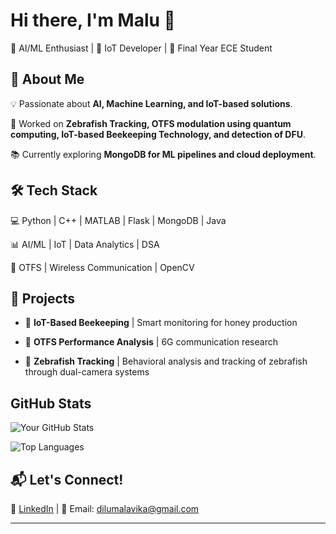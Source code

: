 # Hi there, I'm Malu 👋
🔹 AI/ML Enthusiast | 📡 IoT Developer | 🎯 Final Year ECE Student  

## 🚀 About Me  
💡 Passionate about **AI, Machine Learning, and IoT-based solutions**.  

🔬 Worked on **Zebrafish Tracking, OTFS modulation using quantum computing, IoT-based Beekeeping Technology, and detection of DFU**.  

📚 Currently exploring **MongoDB for ML pipelines and cloud deployment**.  

## 🛠 Tech Stack  
💻 Python | C++ | MATLAB | Flask | MongoDB  | Java

📊 AI/ML | IoT | Data Analytics  | DSA

📡 OTFS | Wireless Communication | OpenCV  

## 📌 Projects  
- 🐝 **IoT-Based Beekeeping** | Smart monitoring for honey production
  
- 🚀 **OTFS Performance Analysis** | 6G communication research
  
- 🎥 **Zebrafish Tracking** | Behavioral analysis and tracking of zebrafish through dual-camera systems

## GitHub Stats

![Your GitHub Stats](https://github-readme-stats.vercel.app/api?username=MalooD-Lu&show_icons=true&theme=aura)

![Top Languages](https://github-readme-stats.vercel.app/api/top-langs/?username=MalooD-Lu&layout=compact&theme=aura)



## 📬 Let's Connect!  
💼 [LinkedIn](https://www.linkedin.com/in/malavika-dilu/) |  📧 Email: dilumalavika@gmail.com  

---
